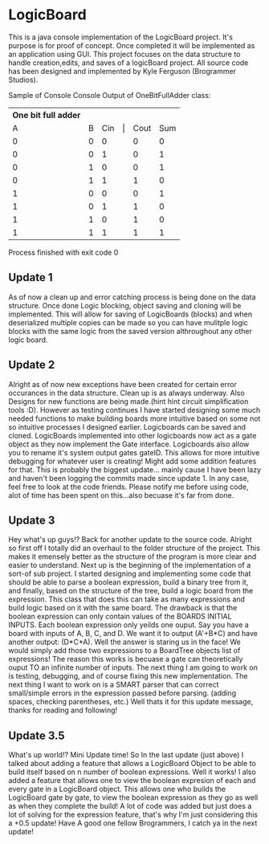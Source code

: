 # LogicBoard
This is a java console implementation of the LogicBoard project.
It's purpose is for proof of concept. 
Once completed it will be implemented as an application using GUI. 
This project focuses on the data structure to handle creation,edits, and saves of a logicBoard project.
All source code has been designed and implemented by Kyle Ferguson (Brogrammer Studios).


Sample of Console
Console Output of OneBitFullAdder class:
<table>
<th>One bit full adder</th>
    <tr>
        <td>A</td>
        <td>B</td>
        <td>Cin</td>
        <td>|</td>
        <td>Cout</td>
        <td>Sum</td>
    </tr>
    <tr>
        <td>0</td>
        <td>0</td>
        <td>0</td>
        <td>  </td>
        <td>0</td>
        <td>0</td>
    </tr>
        <td>0</td>
        <td>0</td>
        <td>1</td>
        <td>  </td>
        <td>0</td>
        <td>1</td>
    </tr>
        <td>0</td>
        <td>1</td>
        <td>0</td>
        <td>  </td>
        <td>0</td>
        <td>1</td>
    </tr>
        <td>0</td>
        <td>1</td>
        <td>1</td>
        <td>  </td>
        <td>1</td>
        <td>0</td>
    </tr>
        <td>1</td>
        <td>0</td>
        <td>0</td>
        <td>  </td>
        <td>0</td>
        <td>1</td>
    </tr>
        <td>1</td>
        <td>0</td>
        <td>1</td>
        <td>  </td>
        <td>1</td>
        <td>0</td>
    </tr>
        <td>1</td>
        <td>1</td>
        <td>0</td>
        <td>  </td>
        <td>1</td>
        <td>0</td>
    </tr>
        <td>1</td>
        <td>1</td>
        <td>1</td>
        <td>  </td>
        <td>1</td>
        <td>1</td>
    </tr>
</table>
Process finished with exit code 0

<h2>Update 1</h2>
    As of now a clean up and error catching process is being done on the data structure.
    Once done Logic blocking, object saving and cloning will be implemented. This will allow 
    for saving of LogicBoards (blocks) and when deserialized multiple copies can be made so you can
    have mulitple logic blocks with the same logic from the saved version althroughout any other logic board.

<h2>Update 2</h2>
    Alright as of now new exceptions have been created for certain error occurances in the data structure. 
    Clean up is as always underway. Also Designs for new functions are being made.(hint hint circuit 
    simplification tools :D). However as testing continues I have started designing some much needed
    functions to make building boards more intuitive based on some not so intuitive processes I 
    designed earlier. Logicboards can be saved and cloned. LogicBoards implemented into other logicboards
    now act as a gate object as they now implement the Gate interface. Logicboards also allow you to rename 
    it's system output gates gateID. This allows for more intuitive debugging for whatever user is creating! 
    Might add some addition features for that. This is probably the biggest update... mainly cause I have 
    been lazy and haven't been logging the commits made since update 1. In any case, feel free to look at 
    the code friends. Please notify me before using code, alot of time has been spent on this...also becuase
    it's far from done.
    
<h2>Update 3</h2>
    Hey what's up guys!? Back for another update to the source code. Alright so first off I totally did an 
    overhaul to the folder structure of the project. This makes it emensely better as the structure of the 
    program is more clear and easier to understand. Next up is the beginning of the implementation of a
    sort-of sub project. I started designing and implementing some code that should be able to parse a 
    boolean expression, build a binary tree from it, and finally, based on the structure of the tree,
    build a logic board from the expression. This class that does this can take as many expressions and
    build logic based on it with the same board. The drawback is that the boolean expression can only
    contain values of the BOARDS INITIAL INPUTS. Each boolean expression only yeilds one ouput. Say you
    have a board with inputs of A, B, C, and D. We want it to output (A'+B*C) and have another 
    output: (D*C*A). Well the answer is staring us in the face! We would simply add those two expressions
    to a BoardTree objects list of expressions! The reason this works is becuase a gate can theoretically
    ouput TO an infinite number of inputs. The next thing I am going to work on is testing, debugging, and 
    of course fixing this new implementation. The next thing I want to work on is a SMART parser that can
    correct small/simple errors in the expression passed before parsing.
    (adding spaces, checking parentheses, etc.) Well thats it for this update message, thanks for reading and
    following!
    
<h2>Update 3.5</h2>
    What's up world!? Mini Update time! So In the last update (just above) I talked about adding a feature that allows a LogicBoard Object to be able to build itself based on n number of boolean expressions. Well it works! I also added a feature that allows one to view the boolean expresion of each and every gate in a LogicBoard object. This allows one who builds the LogicBoard gate by gate, to view the boolean expression as they go as well as when they complete the build! A lot of code was added but just does a lot of solving for the expression feature, that's why I'm just considering this a +0.5 update! Have A good one fellow Brogrammers, I catch ya in the next update!

